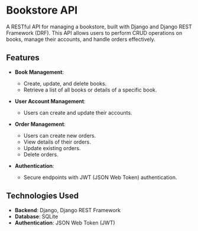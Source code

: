# Bookstore API

A RESTful API for managing a bookstore, built with Django and Django REST Framework (DRF). This API allows users to perform CRUD operations on books, manage their accounts, and handle orders effectively.

## Features

- **Book Management**:
  - Create, update, and delete books.
  - Retrieve a list of all books or details of a specific book.

- **User Account Management**:
  - Users can create and update their accounts.

- **Order Management**:
  - Users can create new orders.
  - View details of their orders.
  - Update existing orders.
  - Delete orders.

- **Authentication**:
  - Secure endpoints with JWT (JSON Web Token) authentication.

## Technologies Used

- **Backend**: Django, Django REST Framework
- **Database**: SQLite
- **Authentication**: JSON Web Token (JWT)
